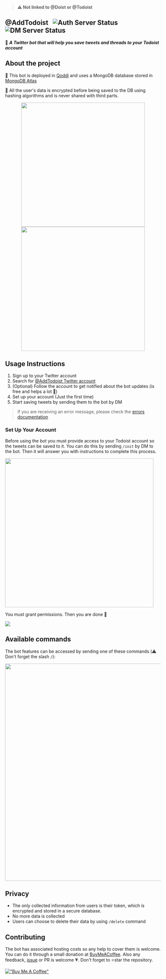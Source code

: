 > **⚠️ Not linked to @Doist or @Todoist**

## @AddTodoist &nbsp; ![Auth Server Status](https://img.shields.io/website?down_color=red&down_message=offline&label=Auth%20Server&up_color=green&up_message=online&url=https%3A%2F%2Faddtodoist-oauth.dubis.dev%2Fstatus) ![DM Server Status](https://img.shields.io/website?down_color=red&down_message=offline&label=DM%20Server&up_color=green&up_message=online&url=https%3A%2F%2Faddtodoist-webhooks.dubis.dev%2Fstatus)

🤖 ***A Twitter bot that will help you save tweets and threads to your Todoist account***

## About the project

🚀 This bot is deployed in [Qoddi](https://qoddi.com/) and uses a MongoDB database stored in [MongoDB Atlas](https://www.mongodb.com/es/atlas/database)

🔏 All the user's data is encrypted before being saved to the DB using hashing algorithms and is never shared with third parts.

<p align="center">
<img src="https://user-images.githubusercontent.com/77246331/186970413-006dcf54-66fc-4e77-aa05-3773707dbacb.png" width="400">
<img src="https://user-images.githubusercontent.com/77246331/186971152-9a312391-a751-4d72-b306-0e54d32c0bcb.png" width="400">

## Usage Instructions

1. Sign up to your Twitter account
2. Search for [@AddTodoist Twitter account](https://twitter.com/AddToDoist)
3. (Optional) Follow the account to get notified about the bot updates (is free and helps a lot 🚀)
4. Set up your account (Just the first time)
5. Start saving tweets by sending them to the bot by DM

> If you are receiving an error message, please check the [errors documentation](errors.md)

### Set Up Your Account

Before using the bot you must provide access to your Todoist account so the tweets can be saved to it. You can do this by sending `/init` by DM to the bot. Then it will answer you with instructions to complete this process.

<img src="https://user-images.githubusercontent.com/77246331/186975670-5f9bc272-2d01-4d75-997f-0a61ba1da96a.png" width="480">

You must grant permissions. Then you are done 🚀

<img src="https://user-images.githubusercontent.com/77246331/186975825-3f27146a-73f1-42b3-ae0d-aeca52506b1e.png">

## Available commands

The bot features can be accessed by sending one of these commands (⚠️ Don't forget the slash `/`):

<img src="https://user-images.githubusercontent.com/77246331/186976402-3f119743-c63f-4507-8f78-e7e0362d95eb.png" width="700">

## Privacy

- The only collected information from users is their token, which is encrypted and stored in a secure database.
- No more data is collected
- Users can choose to delete their data by using `/delete` command

## Contributing

The bot has associated hosting costs so any help to cover them is welcome. You can do it through a small donation at [BuyMeACoffee](https://www.buymeacoffee.com/dubisdev). Also any feedback, [issue](https://github.com/AddToDoist/AddToDoist/issues) or PR is welcome 💗. Don't forget to ⭐star the repository.

[!["Buy Me A Coffee"](https://www.buymeacoffee.com/assets/img/custom_images/orange_img.png)](https://www.buymeacoffee.com/dubisdev)
